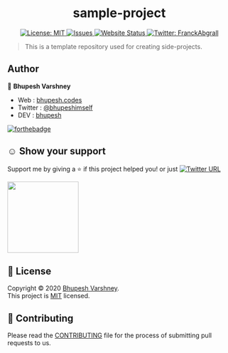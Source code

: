 <h1 align="center">sample-project</h1>
<p align="center">
<!--  <img src="" />-->
  <a href="https://github.com/Bhupesh-V/sample-project/blob/master/LICENSE">
    <img alt="License: MIT" src="https://img.shields.io/github/license/Bhupesh-V/sample-project" target="_blank" />
  </a>
  <a href="https://github.com/Bhupesh-V/sample-project/issues">
    <img alt="Issues" src="https://img.shields.io/github/issues/Bhupesh-V/sample-project?color=blueviolet" />
  </a>
  <a href="">
    <img alt="Website Status" src="https://img.shields.io/website?down_color=red&down_message=down&up_color=darkgreen&up_message=up&url=https%3A%2F%2Fwebsite.com" />
  </a>
  <a href="https://twitter.com/bhupeshimself">
    <img alt="Twitter: FranckAbgrall" src="https://img.shields.io/twitter/follow/bhupeshimself.svg?style=social" target="_blank" />
  </a>
</p>

> This is a template repository used for creating side-projects.



## Author

:bust_in_silhouette: **Bhupesh Varshney**

- Web : [bhupesh.codes](https://bhupesh-v.github.io)
- Twitter : [@bhupeshimself](https://twitter.com/bhupeshimself)
- DEV : [bhupesh](https://dev.to/bhupesh)

[![forthebadge](https://forthebadge.com/images/badges/built-with-love.svg)](https://forthebadge.com)

## ☺️ Show your support

Support me by giving a ⭐️ if this project helped you! or just [![Twitter URL](https://img.shields.io/twitter/url?style=social&url=https%3A%2F%2Fgithub.com%2FBhupesh-V%2Fsample-project%2F)](https://twitter.com/intent/tweet?url=https://github.com/Bhupesh-V/sample-project&text=sample-project%20via%20@bhupeshimself)

<a href="https://www.patreon.com/bhupesh">
  <img src="https://c5.patreon.com/external/logo/become_a_patron_button@2x.png" width="160">
</a>

## 📝 License

Copyright © 2020 [Bhupesh Varshney](https://github.com/Bhupesh-V).<br />
This project is [MIT](https://github.com/Bhupesh-V/sample-project/blob/master/LICENSE) licensed.

## 👋 Contributing

Please read the [CONTRIBUTING](CONTRIBUTING.md) file for the process of submitting pull requests to us.
